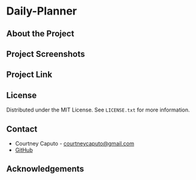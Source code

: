 # Daily-Planner

## About the Project

## Project Screenshots

## Project Link

## License
Distributed under the MIT License. See `LICENSE.txt` for more information.

## Contact
* Courtney Caputo - courtneycaputo@gmail.com
* <a href="https://github.com/courtneycaputo">GitHub</a>

## Acknowledgements
